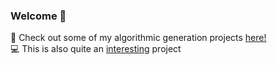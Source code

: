 ### Welcome 🙂
:rocket: Check out some of my algorithmic generation projects [here!](https://solzilberman.github.io/Personal/) <br /> 
:computer: This is also quite an [interesting](https://solzilberman.github.io/reactGameofLife/) project <br />


<!--
**solzilberman/solzilberman** is a ✨ _special_ ✨ repository because its `README.md` (this file) appears on your GitHub profile.

Here are some ideas to get you started:

- 🔭 I’m currently working on ...
- 🌱 I’m currently learning ...
- 👯 I’m looking to collaborate on ...
- 🤔 I’m looking for help with ...
- 💬 Ask me about ...
- 📫 How to reach me: ...
- 😄 Pronouns: ...
- ⚡ Fun fact: ...
-->
